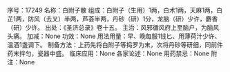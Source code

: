 序号：17249
名称：白附子散
组成：白附子（生用）1两，白术1两，天麻1两，白芷1两，防风（去叉）半两，芦荟半两，丹砂（研）1分，龙脑（研）少许，麝香（研）少许。
出处：《圣济总录》卷十五。
主治：风邪循风府上至脑户，为脑风头痛。
加减：None
功效：None
用法用量：早、晚每服1钱匕、用薄荷汁少许、温酒1盏调下。
制备方法：上药先将白附子等捣罗为末，次将丹砂等研细，同前件药末拌匀，瓷器中盛。
临床应用：None
各家论述：None
用药禁忌：None
附注：None
